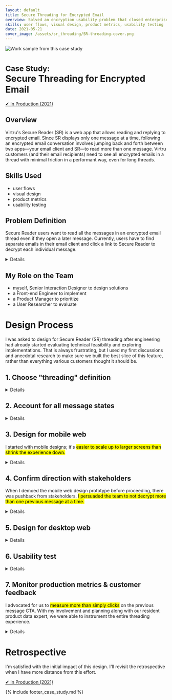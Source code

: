 ```yaml
---
layout: default
title: Secure Threading for Encrypted Email
overview: Solved an encryption usability problem that closed enterprise customers like Equifax and Dish Network, delighted Capital One and Verizon, and had a 98+% success rate.
skills: user flows, visual design, product metrics, usability testing
date: 2021-05-21
cover_image: /assets/sr_threading/SR-threading-cover.png
---
```


<img
  src="{{ site.url }}/assets/sr_threading/SR-threading-cover.png"
  alt="Work sample from this case study"
  class="screenshot screenshot-landscape"
/>

# <small>Case Study:</small> <br />Secure Threading for Encrypted Email

<a href="https://www.virtru.com/secure-collaboration/" type="button" class="btn btn-success" target="_blank">&#10004; In Production (2021)</a>

## Overview

Virtru's Secure Reader (SR) is a web app that allows reading and replying to encrypted email. Since SR displays only one message at a time, following an encrypted email conversation involves jumping back and forth between two apps—your email client and SR—to read more than one message. Virtru customers (and their email recipients) need to see all encrypted emails in a thread with minimal friction in a performant way, even for long threads.

## Skills Used

* user flows  
* visual design
* product metrics
* usability testing

## Problem Definition

<p>
  Secure Reader users want to read all the messages in an encrypted email thread even if they open a later message. Currently, users have to find separate emails in their email client and click a link to Secure Reader to decrypt each individual message.
</p>

<details>
  <div>
    <h3>Step 1. Find latest encrypted email (2 of 2)</h3>
    <img
      src="{{ site.url }}/assets/sr_threading/cur_SR_1-email_2_of_2.png"
      alt="Encrypted email 2 of 2 in email client"
      class="screenshot screenshot-landscape"
    />

    <h3>Step 2. Authenticate & decrypt latest email</h3>
    <img
      src="{{ site.url }}/assets/sr_threading/cur_SR_3-SR_2_of_2.png"
      alt="Decrypted email 2 of 2 in Secure Reader"
      class="screenshot screenshot-landscape"
    />

    <h3>Step 3. Find previous encrypted email (1 of 2)</h3>
    <img
      src="{{ site.url }}/assets/sr_threading/cur_SR_5-email_1_of_2.png"
      alt="Encrypted email 1 of 2 in email client"
      class="screenshot screenshot-landscape"
    />

    <h3>Step 4. Authenticate & decrypt previous email (1 of 2)</h3>
    <img
      src="{{ site.url }}/assets/sr_threading/cur_SR_7-SR_1_of_2.png"
      alt="Decrypted email 2 of 2 in Secure Reader"
      class="screenshot screenshot-landscape"
    />
  </div>

  Challenges:
  <ul>
    <li>
      Understand if users expect "threading" to mean conversation view, quoted content, or something else when they request this feature.
    </li>
    <li>
      Preserve as much email context as possible.
    </li>
    <li>
      Must not sacrifice performance or time to decrypt.
    </li>
    <li>
      Must work well on mobile web.
    </li>
    <li>
      Ideally, support threads of any length (1 message to many).
    </li>
  </ul>
</details>

## My Role on the Team

<ul>
  <li>myself, Senior Interaction Designer to design solutions</li>
  <li>a Front-end Engineer to implement</li>
  <li>a Product Manager to prioritize</li>
  <li>a User Researcher to evaluate</li>
</ul>

# Design Process

I was asked to design for Secure Reader (SR) threading after engineering had already started evaluating technical feasibility and exploring implementations. That is always frustrating, but I used my first discussions and anecdotal research to make sure we built the best slice of this feature, rather than everything various customers thought it should be.

## 1. Choose "threading" definition

<details>
  <h3>Email "threading" is ambiguous</h3>

  <ol>
    <li>
      <p>Conversation view in Gmail and Outlook</p>

      <img
        src="{{ site.url }}/assets/sr_threading/defn/conversation-view.png"
        alt="Gmail conversation view example of threading - 5 messages"
        class="screenshot screenshot-landscape"
      />

      <ul>
        <li>Messages with a shared subject line are displayed in a list where each message is given a similar visual treatment.</li>
        <li>Earlier messages are visible by default.</li>
        <li>Messages may or may not have quoted content in the body of each</li>
        email. Expanding the quoted content shows earlier messages.
        <li>Typically chronological (oldest to newest)</li>
      </ul>
    </li>

    <li>
      <p>Quoted content in the body of an email</p>

      <img
        src="{{ site.url }}/assets/sr_threading/defn/quoting.png"
        alt="Quoted email example of threading - 2 messages"
        class="screenshot screenshot-landscape"
      />

      <ul>
        <li>When composing a reply or forward, most email clients insert the</li>
        previous message body as a quote into the bottom of the new email.
        <li>When reading an email with a quoted message, earlier messages are</li>
        collapsed by default.
        <li>Quoted messages are given different visual treatment from the</li>
        currently viewed or composed message.
        <li>Typically reverse chronological (newest to oldest)</li>
      </ul>
    </li>

    <li>
      Both conversation view and quoting preserve context. Either would help SR users understand more about where the currently unlocked message fits in. So which should we do?
    </li>
  </ol>

  <h3>Conversation view as "SR threading"</h3>

  <h4>Upsides</h4>

    <ul>
      <li>Easier to follow the conversation because each message has the same visual weight.</li>
      <li>Existing message design already works for smaller resolutions like mobile web.</li>
      <li>Future-proofing SR — if each message is treated the same way visually, that leaves room to show policy controls (e.g. revoke, expire, watermark, etc.) for messages where you’re the policy owner.</li>
      <li>Future-proofing SR — if each message is treated the same way visually, that leaves room to reply to earlier messages directly from SR.</li>
    </ul>

  <h4>Downsides</h4>
  <ul>
    <li>For performance reasons, we shouldn’t load the entire
    conversation like an email client. Decrypting every earlier message would make reading the latest message take too long.</li>
  </ul>

  <h3>Quoted content as "SR threading"</h3>

  <h4>Upsides</h4>
  <ul>
    <li>Since the UI emphasizes the current message and not earlier ones, it’s faster to read.</li>
    <li>Also faster to scan for and read in cases where earlier messages aren’t useful or necessary to the context of the current message.</li>
  </ul>

  <h4>Downsides</h4>
  <ul>
    <li>Each quoted message shrinks the width available to display the message body (and earlier messages), like Russian nesting dolls.</li>
    <li>Readability suffers for longer conversations.</li>
    <li>Because SR has to work on mobile web at a minimum resolution of 375x667, there may be no readable mobile layout for longer conversations. Landscape orientation could help here, but if the quotes continue, that will eventually find a limit as well.</li>
  </ul>

  <mark>I choose conversation view as "SR threading"</mark>, because it had more upsides and felt like a more modern approach.
</details>

## 2. Account for all message states

<details>
  <p>
    I sketched out the message states in my notebook as I understood them. Engineering helped me confirm and revise the possible transitions:

    <img
      src="{{ site.url }}/assets/sr_threading/message-states.jpg"
      alt="Proposed transitions for Secure Reader threading"
      class="screenshot screenshot-landscape"
    />
  </p>

  <p>I'm a fan of using the five states from <a href="https://www.scotthurff.com/posts/why-your-user-interface-is-awkward-youre-ignoring-the-ui-stack/" target="_blank">Scott Hurff's UI stack</a> as a starting point for most designs: <em>ideal, loading, error, partial, and blank</em>.</p>

  <p>But the five states wouldn't be enough considering how many possible states there are for each encrypted messages. <mark>These became my design checklist to confirm I covered the entire experience</mark>:

  <ul>
    <li>nothing to decrypt</li>
    <li>attempting to decrypt</li>
    <li>no authentication required to decrypt</li>
    <li>authentication required to decrypt</li>
    <li>access will expire</li>
    <li>access has expired</li>
    <li>access revoked</li>
    <li>not authorized to decrypt</li>
    <li>can decrypt</li>
  </ul>
  </p>
</details>

## 3. Design for mobile web

<p>I started with mobile designs; it's <mark>easier to scale up to larger screens than shrink the experience down.</mark></p>

<details>
  <p>
    If this is our current state (1 of ? messages in a thread decrypted)&hellip;

    <img
      src="{{ site.url }}/assets/sr_threading/mobile/current.png"
      alt="Current state of Secure Reader - 1 decrypted email, no threading" class="screenshot screenshot-portrait"
    />
  </p>

  <p>
    An ideal state would be (all messages in a thread decrypted)&hellip;

    <img
      src="{{ site.url }}/assets/sr_threading/mobile/ideal.png"
      alt="Ideal state of Secure Reader - 2 decrypted emails in a thread" class="screenshot screenshot-portrait"
    />
  </p>

  <p>
    We just need a transition affordance, like "Read previous [message]" or "decrypt previous [message]" to start off the process. Ideally, reading previous messages <mark>scales to long threads without serious security or performance penalties</mark>.

    <img
      src="{{ site.url }}/assets/sr_threading/mobile/states-overview.png"
      alt="Threading states in Secure Reader - unsupported, 1st message, 2nd message, Nth message"
      class="screenshot screenshot-landscape"
    />
  </p>

  <p>
    Here's what a transition looks like&hellip;

    <img
      src="{{ site.url }}/assets/sr_threading/mobile/decrypting.png"
      alt="Decrypting the previous message in a thread in Secure Reader"
      class="screenshot screenshot-portrait"
    />
  </p>

  <p>
    Given the numerous things that can go wrong when trying to decrypt a previous message (as listed in the section above), my designs included many auxiliary screens to describe security logic:

    <img
      src="{{ site.url }}/assets/sr_threading/mobile/decrypting-decision-tree.png"
      alt="Numerous checks when decrypting a previous message in a thread in Secure Reader" class="screenshot screenshot-portrait"
    />
  </p>

  <p>
    Though the number of interactions and hotspots exploded&hellip;

    <img
      src="{{ site.url }}/assets/sr_threading/mobile/SR-threading-hotspots.png"
      alt="Screenshot of dozens of Sketch hotspots to support Secure Reader threading design"
      class="screenshot screenshot-landscape screenshot-borderless"
    />

    &hellip;most error states were as elegant as this&hellip;

    <img
      src="{{ site.url }}/assets/sr_threading/mobile/error.png"
      alt="Screenshot of typical error state designed for Secure Reader threading"
      class="screenshot screenshot-portrait"
    />
  </p>

</details>

## 4. Confirm direction with stakeholders

<p>
  When I demoed the mobile web design prototype before proceeding, there was pushback from stakeholders. <mark>I persuaded the team to not decrypt more than one previous message at a time.</mark>
</p>

<details>
  <p>Everyone was excited we were bringing threading to Secure Reader (SR). But most people asked why we weren't decrypting the entire thread of previous messages.</p>

  <p>
    How I defended my design of one previous message at a time:

    <ol>
      <li>
        <strong>Simple enough to learn</strong>
        <br>
        We decided to not pause for primary user research up front, but there's more than one possible solution. Customers did not express a preference for how Secure Reader should do email threading. The quoted approach to threading, which we are not pursuing, could be what ultimately works best. So why build the maximum version of conversation view without this clarity?
      </li>
      <li>
        <strong>Performance concerns</strong>
        <br>
        How would decrypting more than one message at a time stay quick and accessible for longer threads? We already have at least half a dozen error states for each message, how would we handle errors for multiple messages?
      </li>
      <li>
        <strong>No historical data</strong><br>
        We had no data on how far back in a thread customers read or want to read. This was not something we tracked in Virtru's other email products.
      </li>
    </ol>
  </p>

</details>

## 5. Design for desktop web

<details>
  <p>The mobile screens scaled up nicely to the larger resolution of desktop browsers.</p>

  <p>
    Here's what a transition looks like&hellip;

    <img
      src="{{ site.url }}/assets/sr_threading/desktop/decrypting.png"
      alt="Decrypting the previous message in a thread in desktop web Secure Reader"
      class="screenshot screenshot-landscape"
    />
  </p>

  <p>
    And an example error state&hellip;

    <img
      src="{{ site.url }}/assets/sr_threading/desktop/error.png"
      alt="Screenshot of typical error state designed for desktop web Secure Reader threading"
      class="screenshot screenshot-landscape"
    />
  </p>

  <p>
    An ideal state (all messages in a thread decrypted)&hellip;

    <img
      src="{{ site.url }}/assets/sr_threading/desktop/ideal.png"
      alt="Ideal state of desktop web Secure Reader - 2 decrypted emails in a thread" class="screenshot screenshot-landscape"
    />
  </p>

</details>

## 6. Usability test

<details>
  <p>
    Before launch, I worked with one of our User Researchers to evaluate the effectiveness of the design with 10 external users. We recruited participants via UserTesting.com and split them into two groups based on what they would see&mdash;<strong>current experience vs. new experience</strong>.
  </p>

  <h3>Current experience&mdash;no threading</h3>
  <ol>
    <li>
      <a href="{{ site.url }}/assets/sr_threading/usertest/cur_ux/cur_0.png">See Gmail inbox with unread messages</a>
    </li>
    <li>
      <a href="{{ site.url }}/assets/sr_threading/usertest/cur_ux/cur_1.png">Open Gmail conversation to see latest message encrypted</a>
    </li>
    <li>
      <a href="{{ site.url }}/assets/sr_threading/usertest/cur_ux/cur_2.png">Load Secure Reader in new tab to decrypt</a>
    </li>
    <li>
      See latest message decrypted (2 of 2)
      <img
        src="{{ site.url }}/assets/sr_threading/usertest/no_threading.png"
        alt="A decrypted message without threading in desktop web Secure Reader"
        class="screenshot screenshot-landscape"
      />
    </li>
    <li>
      <a href="{{ site.url }}/assets/sr_threading/usertest/cur_ux/cur_4.png">Navigate back to Gmail conversation</a>
    </li>
    <li>
      <a href="{{ site.url }}/assets/sr_threading/usertest/cur_ux/cur_5.png">Expand previous message in Gmail conversation</a>
    </li>
    <li>
      <a href="{{ site.url }}/assets/sr_threading/usertest/cur_ux/cur_6.png">Load Secure Reader in another new tab to decrypt again</a>
    </li>
    <li>
      <a href="{{ site.url }}/assets/sr_threading/usertest/cur_ux/cur_7.png">See previous message decrypted (1 of 2)</a>
    </li>
  </ol>

  <h3>New experience&mdash;threaded secure messages</h3>
  <ol>
    <li>
      <a href="{{ site.url }}/assets/sr_threading/usertest/new_ux/new_0.png">See Gmail inbox with unread messages</a>
    </li>
    <li>
      <a href="{{ site.url }}/assets/sr_threading/usertest/new_ux/new_1.png">Open Gmail conversation to see latest message encrypted</a>
    </li>
    <li>
      <a href="{{ site.url }}/assets/sr_threading/usertest/new_ux/new_2.png">Load Secure Reader in new tab to decrypt</a>
    </li>
    <li>
      See latest message decrypted (2 of 2) with link to previous
      <img
        src="{{ site.url }}/assets/sr_threading/usertest/threading.png"
        alt="A decrypted message with threading support in desktop web Secure Reader"
        class="screenshot screenshot-landscape"
      />
    </li>
    <li>
      <a href="{{ site.url }}/assets/sr_threading/usertest/new_ux/new_4.png">Load previous message</a>
    </li>
    <li>
      <a href="{{ site.url }}/assets/sr_threading/usertest/new_ux/new_5.png">See previous message decrypted (1 of 2)</a>
    </li>
  </ol>

  <p>
    We hypothesized that participants would spend less time to get to previous messages with the new experience and rank it as easier to use.
  </p>

  <p>
    <mark>Our hypotheses were proven correct</mark>, so we proceeded to production.
    <img
      src="{{ site.url }}/assets/sr_threading/usertest/test_results.png"
      alt="Slack results of high-level takeaways of user test of Secure Reader threading" class="screenshot screenshot-landscape"
    />
  </p>
</details>

## 7. Monitor production metrics & customer feedback

<p>
  I advocated for us to <mark>measure more than simply clicks</mark> on the previous message CTA. With my involvement and planning along with our resident product data expert, we were able to instrument the entire threading experience.
</p>

<details>

  <p>  
    Within a day of launching, threading was available for ~33% of encrypted messages:

    <img
      src="{{ site.url }}/assets/sr_threading/data-use.png"
      alt="Screenshot of day 1 - Secure Reader threading available on 43,940 messages, not available for 134,826 messages."
      class="screenshot screenshot-landscape"
    />
  </p>

  <h3>Quantitative answers I sought</h3>

  <ol>
    <li>
      How many people that decrypted an SR message that’s part of a thread, used SR threading to read at least one earlier message?

      This helped us know <mark>the new UI was being noticed and used.</mark>

      <img
        src="{{ site.url }}/assets/sr_threading/data-funnel.png"
        alt="Screenshot of week 1 Secure Reader threading funnel from previous message shown to successfully used"
        class="screenshot screenshot-landscape"
      />

    </li>

    <li>
      Of those people (in 1), how many previous messages did they try to read?

      This helped us decide if we need to build any kind of bulk decryption for previous messages. Since most users only went back 1 message, <mark>we built the right subset of this feature.</mark>

      <img
        src="{{ site.url }}/assets/sr_threading/data-depth.png"
        alt="Screenshot of week 1 < 4% people read more than one previous message with Secure Reader threading"
        class="screenshot screenshot-landscape"
      />

    </li>

    <li>
      What is the success rate of decrypting previous messages in SR threading? How does that compare to the success rate of decrypting in SR overall?

      This helped prove <mark>we actually solved the user problem of seeing earlier parts of the conversation</mark> without going back to their email.

      <img
        src="{{ site.url }}/assets/sr_threading/data-success-rate.png"
        alt="Screenshot of week 1 98.4% successful decrypts for Secure Reader threading"
        class="screenshot screenshot-landscape"
      />

    </li>
  </ol>

  <h3>Qualitative feedback</h3>

  <blockquote>
    <p>
      Equifax loves it. Verizon didn't realize it rolled out but after we showed them they were happy about it. Capital One felt similarly.
    </p>

    <cite>- Virtru Enterprise <abbr title="Customer Success Manager">CSM</abbr></cite>
  </blockquote>

  <blockquote>
    <p>
      Art's willingness to dig in quickly and iterate on a minimal, slick UX for the feature was key to getting this win. And <mark>Secure Reader threading was essential to our successful roll-out at two of our largest customers - Dish and Equifax.</mark>
    </p>

    <cite>- Virtru <abbr title="Chief Executive Officer">CEO</abbr></cite>
  </blockquote>

  <blockquote>
    <p>
      It comes up occasionally and customers are delighted by it.
    </p>

    <cite>- Virtru <abbr title="Senior Vice President">SVP</abbr> of Customer Success</cite>
  </blockquote>

</details>

# Retrospective

<p>
  I'm satisfied with the initial impact of this design. I'll revisit the retrospective when I have more distance from this effort.
</p>

<p>
  <a href="https://www.virtru.com/secure-collaboration/" type="button" class="btn btn-success" target="_blank">&#10004; In Production (2021)</a>
</p>

{% include footer_case_study.md %}
